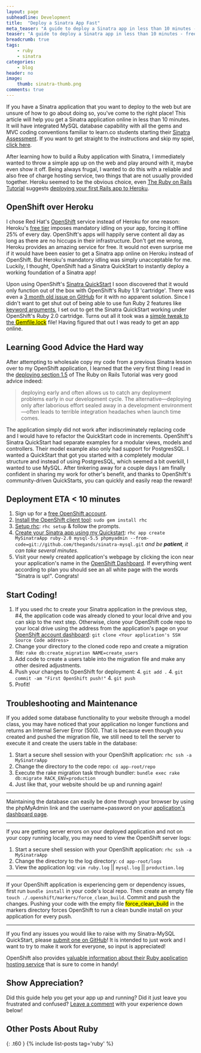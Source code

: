 ```yaml
---
layout: page
subheadline: Development
title:  "Deploy a Sinatra App Fast"
meta_teaser: "A guide to deploy a Sinatra app in less than 10 minutes - free!"
teaser: "A guide to deploy a Sinatra app in less than 10 minutes - free!"
breadcrumb: true
tags:
    - ruby
    - sinatra
categories:
    - blog
header: no
image:
    thumb: sinatra-thumb.png
comments: true
---
```

If you have a Sinatra application that you want to deploy to the web but are unsure of how to go about doing so, you've come to the right place! This article will help you get a Sinatra application online in less than 10 minutes. It will have integrated MySQL database capability with all the gems and MVC coding conventions familiar to learn.co students starting their [Sinatra Assessment][1]. If you want to get straight to the instructions and skip my spiel, <a href="#deployment-eta--10-minutes">click here</a>.

After learning how to build a Ruby application with Sinatra, I immediately wanted to throw a simple app up on the web and play around with it, maybe even show it off. Being always frugal, I wanted to do this with a reliable and also free of charge hosting service, two things that are not usually provided together. Heroku seemed to be the obvious choice, even [The Ruby on Rails Tutorial][2] suggests [deploying your first Rails app to Heroku][3].

## OpenShift over Heroku
I chose Red Hat's [OpenShift][4] service instead of Heroku for one reason: Heroku's [free tier][5] imposes mandatory idling on your app, forcing it offline 25% of every day. OpenShift's apps will happily serve content all day as long as there are no hiccups in their infrastructure. Don't get me wrong, Heroku provides an amazing service for free. It would not even surprise me if it would have been easier to get a Sinatra app online on Heroku instead of OpenShift. But Heroku's mandatory idling was simply unacceptable for me. Luckily, I thought, OpenShift had a Sinatra QuickStart to instantly deploy a working foundation of a Sinatra app!

Upon using OpenShift's [Sinatra QuickStart][6] I soon discovered that it would only function out of the box with OpenShift's Ruby 1.9 'cartridge'. There was even a [3 month old issue on GitHub][7] for it with no apparent solution. Since I didn't want to get shut out of being able to use fun Ruby 2 features like [keyword arguments][8], I set out to get the Sinatra QuickStart working under OpenShift's Ruby 2.0 cartridge. Turns out all it took was a [simple tweak to the <mark>Gemfile.lock</mark>][10] file! Having figured that out I was ready to get an app online.

## Learning Good Advice the Hard way
After attempting to wholesale copy my code from a previous Sinatra lesson over to my OpenShift application, I learned that the very first thing I read in the [deploying section 1.5][3] of The Ruby on Rails Tutorial was very good advice indeed:
<blockquote>deploying early and often allows us to catch any deployment problems early in our development cycle. The alternative—deploying only after laborious effort sealed away in a development environment—often leads to terrible integration headaches when launch time comes.</blockquote>
The application simply did not work after indiscriminately replacing code and I would have to refactor the QuickStart code in increments. OpenShift's Sinatra QuickStart had separate examples for a modular views, models and controllers. Their model example also only had support for PostgresSQL. I wanted a QuickStart that got you started with a completely modular structure and instead of using PostgresSQL, which seemed a bit overkill, I wanted to use MySQL. After tinkering away for a couple days I am finally confident in sharing my work for other's benefit, and thanks to OpenShift's community-driven QuickStarts, you can quickly and easily reap the reward!

## Deployment ETA < 10 minutes
1. Sign up for a [free OpenShift account][11].
2. [Install the OpenShift client tool][12]: `sudo gem install rhc`
3. [Setup rhc][13]: `rhc setup` & follow the prompts.
4. [Create your Sinatra app using my Quickstart][14]: `rhc app create MySinatraApp ruby-2.0 mysql-5.5 phpmyadmin --from-code=git://github.com/thegands/sinatra-mysql.git` _and be **patient**, it can take several minutes._
5. Visit your newly created application's webpage by clicking the <i class="fa fa-external-link"></i> icon near your application's name in the [OpenShift Dashboard][15]. If everything went according to plan you should see an all white page with the words "Sinatra is up!". Congrats!

## Start Coding!
1. If you used rhc to create your Sinatra application in the previous step, #4, the application code was already cloned to your local drive and you can skip to the next step. Otherwise, clone your OpenShift code repo to your local drive using the address from the application's page on your [OpenShift account dashboard][15]: `git clone <Your application's SSH Source Code address>`
2. Change your directory to the cloned code repo and create a migration file: `rake db:create_migration NAME=create_users`
3. Add code to create a users table into the migration file and make any other desired adjustments.
4. Push your changes to OpenShift for deployment:
    4. `git add .`
    4. `git commit -am "First OpenShift push!"`
    4. `git push`
5. Profit!

## Troubleshooting and Maintenance
If you added some database functionality to your website through a model class, you may have noticed that your application no longer functions and returns an Internal Server Error (500). That is because even though you created and pushed the migration file, we still need to tell the server to execute it and create the users table in the database:

1. Start a secure shell session with your OpenShift application: `rhc ssh -a MySinatraApp`
2. Change the directory to the code repo: `cd app-root/repo`
3. Execute the rake migration task through bundler: `bundle exec rake db:migrate RACK_ENV=production`
4. Just like that, your website should be up and running again!

<hr>

Maintaining the database can easily be done through your browser by using the phpMyAdmin link and the username+password on your [application's dashboard page][15].

<hr>

If you are getting server errors on your deployed application and not on your copy running locally, you may need to view the OpenShift server logs:

1. Start a secure shell session with your OpenShift application: `rhc ssh -a MySinatraApp`
2. Change the directory to the log directory: `cd app-root/logs`
3. View the application log: `vim ruby.log` \|\| `mysql.log` \|\| `production.log`

<hr>

If your OpenShift application is experiencing gem or dependency issues, first run `bundle install` in your code's local repo. Then create an empty file `touch ./.openshift/markers/force_clean_build`. Commit and push the changes. Pushing your code with the empty file <mark>force_clean_build</mark> in the markers directory forces OpenShift to run a clean bundle install on your application for every push.

<hr>

If you find any issues you would like to raise with my Sinatra-MySQL QuickStart, please [submit one on GitHub][16]! It is intended to just work and I want to try to make it work for everyone, so input is appreciated!

OpenShift also provides [valuable information about their Ruby application hosting service][17] that is sure to come in handy!

## Show Appreciation?
Did this guide help you get your app up and running? Did it just leave you frustrated and confused? <a href="#comments">Leave a comment</a> with your experience down below!

## Other Posts About Ruby
{: .t60 }
{% include list-posts tag='ruby' %}

 [1]: https://github.com/learn-co-curriculum/sinatra-cms-app-assessment
 [2]: https://www.railstutorial.org/
 [3]: https://www.railstutorial.org/book/beginning#sec-deploying
 [4]: https://www.openshift.com/
 [5]: https://www.heroku.com/pricing#heroku-dyno-free
 [6]: https://hub.openshift.com/quickstarts/118-sinatra
 [7]: https://github.com/openshift/sinatra-example/issues/13
 [8]: https://robots.thoughtbot.com/ruby-2-keyword-arguments
 [9]: https://robots.thoughtbot.com/ruby-2-keyword-arguments
 [10]: https://github.com/thegands/sinatra-mysql/commit/2220224ae75e7037aab99763ff665c34d44c3c71
 [11]: https://www.openshift.com/app/account/new
 [12]: https://developers.openshift.com/en/getting-started-osx.html#client-tools
 [13]: https://developers.openshift.com/en/getting-started-osx.html#rhc-setup
 [14]: https://hub.openshift.com/quickstarts/deploy/245-sinatra-mysql
 [15]: https://openshift.redhat.com/app/console/applications
 [16]: https://github.com/thegands/sinatra-mysql/issues/new
 [17]: https://developers.openshift.com/en/ruby-overview.html
